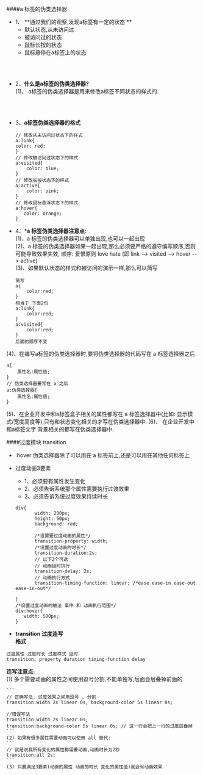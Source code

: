 ####a 标签的伪类选择器

- 1、 **通过我们的观察,发现a标签有一定的状态 **
    - 默认状态,从未访问过
    - 被访问过的状态
    - 鼠标长按的状态
    - 鼠标悬停在a标签上的状态
    
    
 <br><br>   
- 2、**什么是a标签的伪类选择器?**<br>
(1)、 a标签的伪类选择器是用来修改a标签不同状态的样式的.



<br><br>   
- 3、**a标签伪类选择器的格式**

    ```
    // 修改从未访问过状态下的样式
    a:link{
    color: red;
    }
    // 修改被访问过状态下的样式
    a:visited{
        color: blue;
    }
    // 修改长按状态下的样式
    a:active{
        color: pink;
    }
    // 修改鼠标悬浮状态下的样式
    a:hover{
       color: orange;
    }
    ```
    
- 4、***a 标签伪类选择器注意点:**<br>
(1)、a 标签的伪类选择器可以单独出现,也可以一起出现<br>
(2)、a 标签的伪类选择器如果一起出现,那么必须要严格的遵守编写顺序,否则可能导致效果失效, 顺序: 爱恨原则 love hate (即 link --> visited --> hover --> active)<br>
(3)、如果默认状态的样式和被访问的演示一样,那么可以简写

    ```
    简写
    a{
        color:red;
    }
    相当于 下面2句
    a:link{
        color:red;
    }
    a:visited{
        color:red;
    }
    后面的顺序不变
    ```
(4)、在编写a标签的伪类选择器时,要将伪类选择器的代码写在 a 标签选择器之后
```
a{
    属性名:属性值;    
}
// 伪类选择器要写在 a 之后
a:伪类选择器{
    属性名:属性值;  
}
```
(5)、在企业开发中和a标签盒子相关的属性都写在 a 标签选择器中(比如: 显示模式/宽度高度等),只有和状态变化相关的才写在伪类选择器中.
(6)、 在企业开发中和a标签文字 背景相关的都写在伪类选择器中.

  
  
  
 ####过度模块 transition
 
 - :hover 伪类选择器除了可以用在 a 标签前上,还是可以用在其他任何标签上
 
 - 过度动画3要素
     - 1、必须要有属性发生变化
     - 2、必须告诉系统那个属性需要执行过渡效果
     - 3、必须告诉系统过度效果持续时长
     ```
     div{
            width: 200px;
            height: 50px;
            background: red;

            /*设置要过度动画的属性*/
            transition-property: width;
            /*设置过度动画的时长*/
            transition-duration:2s;
            // 以下2个可选
            // 动画延时执行
            transition-delay: 2s;
            // 动画执行方式
            transition-timing-function: linear; /*ease ease-in ease-out ease-in-out*/

    }
    /*设置过度动画的触法 事件 和 动画执行范围*/
    div:hover{
        width: 500px;
    }
    ```
    
- **transition 过度连写**<br>
**格式**
```
过度属性 过度时长 过度样式 延时
transition: property duration timing-function delay
```
**连写注意点:**<br>
(1) 多个需要动画的属性之间使用逗号分割,不能单独写,后面会层叠掉前面的

    ```
    // 正确写法, 过度效果之间用逗号 , 分割
    transition:width 2s linear 0s, background-color 5s linear 0s;

    //错误写法
    transition:width 2s linear 0s;
    transition:background-color 5s linear 0s; // 这一行会把上一行的过度层叠掉
    ```
    (2) 如果有很多属性需要动画可以使用 all 替代: 
    ```
    // 就是说我所有变化的属性都需要动画,动画时长为2秒
    transition:all 2s;
    ```
    (3) 只要满足3要素(动画的属性 动画的时长 变化的属性值)就会有动画效果


     
 
 




